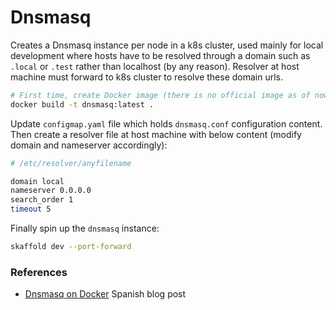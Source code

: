 # Dnsmasq

Creates a Dnsmasq instance per node in a k8s cluster, used mainly for local development where hosts have to be resolved through a domain such as `.local` or `.test` rather than localhost (by any reason). Resolver at host machine must forward to k8s cluster to resolve these domain urls.


```sh
# First time, create Docker image (there is no official image as of now)
docker build -t dnsmasq:latest .
```

Update `configmap.yaml` file which holds `dnsmasq.conf` configuration content. Then create a resolver file at host machine with below content (modify domain and nameserver accordingly):

```sh
# /etc/resolver/anyfilename

domain local
nameserver 0.0.0.0
search_order 1
timeout 5
```

Finally spin up the `dnsmasq` instance:

```sh
skaffold dev --port-forward
```

### References

* [Dnsmasq on Docker](https://onthedock.github.io/post/170827-dnsmasq-en-docker/) Spanish blog post
